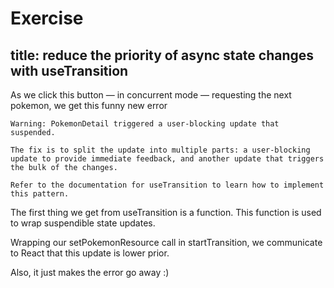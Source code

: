 # Exercise

## title: reduce the priority of async state changes with useTransition

As we click this button — in concurrent mode — requesting the next pokemon, we get this funny new error

```
Warning: PokemonDetail triggered a user-blocking update that suspended.

The fix is to split the update into multiple parts: a user-blocking update to provide immediate feedback, and another update that triggers the bulk of the changes.

Refer to the documentation for useTransition to learn how to implement this pattern.
```

The first thing we get from useTransition is a function.
This function is used to wrap suspendible state updates.

Wrapping our setPokemonResource call in startTransition,
we communicate to React that this update is lower prior.

Also, it just makes the error go away :)
